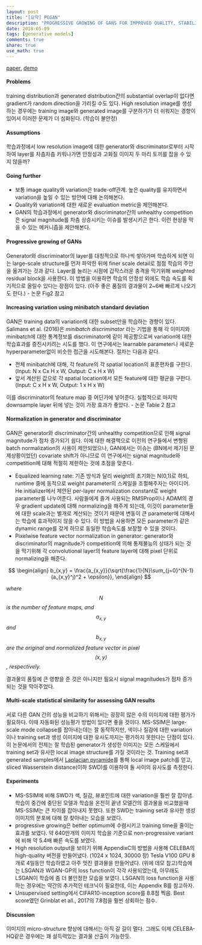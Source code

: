 ```yaml
---
layout: post
title: "[요약] PGGAN"
description: "PROGRESSIVE GROWING OF GANS FOR IMPROVED QUALITY, STABILITY, AND VARIATION"
date: 2018-05-09
tags: [generative models]
comments: true
share: true
use_math: true
---
```


[paper](https://arxiv.org/abs/1710.10196), [demo](https://youtu.be/G06dEcZ-QTg)



#### Problems

training distribution과 generated distribution간의 substantial overlap이 없다면 gradient가 random direction을 가리킬 수도 있다. High resolution image를 생성하는 경우에는 training image와 generated image를 구분하기가 더 쉬워지는 경향이 있어서 이러한 문제가 더 심화된다. (학습이 불안정)

#### Assumptions 

학습과정에서 low resolution image에 대한 generator와 discriminator로부터 시작하여 layer를 차츰차츰 키워나가면 안정성과 고화질 이미지 두 마리 토끼를 잡을 수 있지 않을까?

#### Going further

- 보통 image quality와 variation은 trade-off관계. 높은 quality를 유지하면서 variation을 높일 수 있는 방안에 대해 논의해본다.
- Quality와 variation에 대한 새로운 evaluation metric을 제안해본다.
- GAN의 학습과정에서 generator와 discriminator간의 unhealthy competition은 signal magnitude를 차츰 상승시키는 이슈를 발생시키곤 한다. 이런 현상을 막을 수 있는 메커니즘을 제안해본다.

#### Progressive growing of GANs

Generator와 discriminator의 layer를 대칭적으로 하나씩 쌓아가며 학습하게 되면 이는 large-scale structure를 먼저 파악한 뒤에 finer scale detail로 점점 학습의 주안을 옮겨가는 것과 같다. Layer를 늘리는 시점에 갑작스러운 충격을 막기위해 weighted residual block을 사용한다. 이 방법을 이용하면 학습의 안정성 외에도 학습 속도를 획기적으로 올릴수 있다는 장점이 있다. (아주 좋은 품질의 결과물이 2~6배 빠르게 나오기도 한다.) - 논문 Fig2 참고

#### Increasing variation using minibatch standard deviation

GAN은 training data의 variation에 대한 subset만을 학습하는 경향이 있다. Salimans et al. (2016)은 *minibatch discriminator* 라는 기법을 통해 각 이미지와 minibatch에 대한 통계정보를 discriminator에 같이 제공함으로써 variation에 대한 학습효과를 증진시키려는 시도를 했다. 이 연구에서는 learnable parameter나 새로운 hyperparameter없이 비슷한 접근을 시도해본다. 절차는 다음과 같다.

- 전체 minibatch에 대해, 각 feature의 각 spatial location의 표준편차를 구한다. (Input: N x Cx H x W, Output: C x H x W)
- 앞서 계산된 값으로 각 spatial location에서 모든 feature에 대한 평균을 구한다. (Input: C x H x W, Output: 1 x H x W)

이를 discriminator의 feature map 중 어딘가에 넣어준다. 실험적으로 마지막 downsample layer 뒤에 넣는 것이 가장 효과가 좋았다. - 논문 Table 2 참고

#### Normalization in generator and discriminator

GAN은 generator와 discriminator간의 unhealthy competition으로 인해 signal magnitude가 점차 증가되기 쉽다. 이에 대한 해결책으로 이전의 연구들에서 변형된 batch normalization의 사용이 제안되었으나, GAN에서는 이슈는 (BN에서 제기된 문제상황이었던) covariate shift가 아니므로 이 연구에서는 signal magnitude와 competition에 대해 적절히 제한하는 것에 초점을 맞춘다.

- Equalized learning rate: 기존 방식과 달리 weight의 초기화는 N(0,1)로 하되, runtime 중에 동적으로 weight parameter의 스케일을 조절해주자는 아이디어. He initializer에서 제안된 per-layer normalization constant로 weight parameter를 나누어준다. 사람들에게 즐겨 사용되는 RMSProp이나 ADAM의 경우 gradient update에 대해 normalizing을 해주게 되는데, 이것이 parameter들에 대한 scale과는 별개로 계산되는 것이기 때문에 변동이 큰 parameter에 대해서는 학습에 효과적이지 않을 수 있다. 이 방법을 사용하면 모든 parameter가 같은 dynamic range를 갖게 하므로 동일한 학습속도를 보장할 수 있을 것이다.
- Pixelwise feature vector normalization in generator: generator와 discriminator의 magnitude가 competition에 의해 통제불능의 상태가 되는 것을 막기위해 각 convolutional layer의 feature layer에 대해 pixel 단위로 normalizing을 해준다. 

<center>


$$
\begin{align}
b_{x,y} = \frac{a_{x,y}}{\sqrt{\frac{1}{N}\sum_{j=0}^{N-1}(a_{x,y}^j)^2 + \epsilon}},
\end{align}
$$
</center>

*where $$N$$ is the number of feature maps, and $$a_{x,y}$$ and $$b_{x,y}$$ are the original and normalized feature vector in pixel $$(x,y)$$, respectively.*





결과물의 품질에 큰 영향을 준 것은 아니지만 필요시 signal magnitudes가 점차 증가되는 것을 막아주었다.



#### Multi-scale statistical similarity for assessing GAN results

서로 다른 GAN 간의 성능을 비교하기 위해서는 굉장히 많은 수의 이미지에 대한 평가가 필요하다. 이때 자동화된 성능평가 방법이 있다면 좋을 것이다. MS-SSIM은 large-scale mode collapse를 잡아내는데는 잘 동작하지만, 색이나 질감에 대한 variation이나 training set과 생성 이미지에 대한 유사도까지는 평가하지 못한다는 단점이 있다. 
이 논문에서의 전제는 잘 학습된 generator가 생성한 이미지는 모든 스케일에서 training set과 유사한 local image structure를 가질 것이라는 것. Training set과 generated samples에서 [Laplacian pyramide](https://youtu.be/dW7sMgs-Ggw)를 통해 local image patch를 얻고, sliced Wasserstein distance(이하 SWD)를 이용하여 둘 사이의 유사도를 측정한다. 



#### Experiments

* MS-SSIM에 비해 SWD가 색, 질감, 뷰포인트에 대한 variation을 훨씬 잘 잡아냄. 학습이 중간에 중단된 모델과 학습을 온전히 끝낸 모델간의 결과물을 비교했을때 MS-SSIM는 큰 차이를 잡아내지 못했다. 또한 SWD는 training set과 유사한 생성 이미지의 분포에 대해 잘 찾아내는 모습을 보였다. 
* progressive growing은 better optimum에 수렴시키고 training time을 줄이는 효과를 보였다. 약 640만개의 이미지 학습을 기준으로 non-progressive variant에 비해 약 5.4배 빠른 속도를 보였다.
* High resolution output을 보이기 위해 AppendixC의 방법을 사용해 CELEBA의  high-quality 버전을 만들어냈다. (1024 x 1024, 30000 장) Tesla V100 GPU 8개로 4일동안 학습하였고 아주 멋진 결과물을 만들어냈다. (위에 데모 참고)학습에는 LSGAN과 WGAN-GP의 loss function이 각각 사용되었는데, 아무래도 LSGAN이 학습에 좀 더 불안정한 모습을 보였다. LSGAN의 loss function을 사용하는 경우에는 약간의 추가적인 테크닉이 필요한데, 이는 Appendix B를 참고하자.
* Unsupervised setting에서 CIFAR10-inception score를 8.8점 찍음. Best score였던 Grinblat et all., 2017의 7.8점을 훨씬 상회하는 점수.



#### Discussion

이미지의 micro-structure 향상에 대해서는 아직 갈 길이 멀다. 그래도 이제 CELEBA-HQ같은 경우에는 꽤 설득력있는 결과물 산출이 가능한듯.